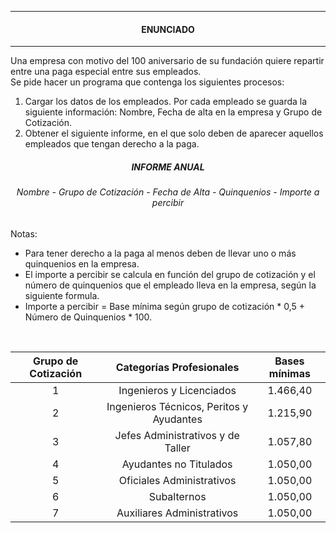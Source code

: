 <hr>
<h4 align="center">ENUNCIADO</h4>
<hr>

Una empresa con motivo del 100 aniversario de su fundación quiere repartir entre una paga especial entre sus empleados.<br>
Se pide hacer un programa que contenga los siguientes procesos:

1) Cargar los datos de los empleados. Por cada empleado se guarda la siguiente información: Nombre, Fecha
de alta en la empresa y Grupo de Cotización.
2) Obtener el siguiente informe, en el que solo deben de aparecer aquellos empleados que tengan derecho a
la paga.

<h5 align="center">INFORME ANUAL </h5>
<h6 align="center">Nombre - Grupo de Cotización - Fecha de Alta - Quinquenios - Importe a percibir</h6>

Notas: <br>
- Para tener derecho a la paga al menos deben de llevar uno o más quinquenios en la empresa.
- El importe a percibir se calcula en función del grupo de cotización y el número de quinquenios que el
empleado lleva en la empresa, según la siguiente formula.
- Importe a percibir = Base mínima según grupo de cotización * 0,5 + Número de Quinquenios * 100.

<br>

<div align="center">
  
| Grupo de Cotización | Categorías Profesionales | Bases mínimas
| --- | --- | --- |
  | <div align="center">1</div> | <div align="center">Ingenieros y Licenciados</div> | <div align="center">1.466,40 </div> |
  | <div align="center">2</div>| <div align="center">Ingenieros Técnicos, Peritos y Ayudantes</div> | <div align="center">1.215,90</div> |
  | <div align="center">3</div> | <div align="center">Jefes Administrativos y de Taller</div> | <div align="center">1.057,80</div> |
  | <div align="center">4</div> | <div align="center">Ayudantes no Titulados</div> | <div align="center">1.050,00</div> |
  | <div align="center">5</div> | <div align="center">Oficiales Administrativos</div> | <div align="center">1.050,00</div> |
  | <div align="center">6</div> | <div align="center">Subalternos</div> | <div align="center">1.050,00</div> |
  | <div align="center">7</div> | <div align="center">Auxiliares Administrativos</div> | <div align="center">1.050,00</div> |
  
</div>
